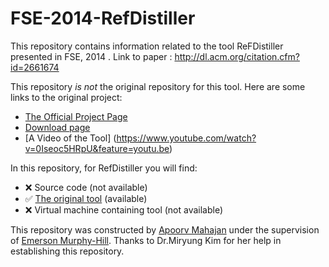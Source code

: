 # FSE-2014-RefDistiller


This repository contains information related to the tool ReFDistiller presented in FSE, 2014 . Link to paper : http://dl.acm.org/citation.cfm?id=2661674

This repository _is not_ the original repository for this tool. Here are some links to the original project:

* [The Official Project Page](https://sites.google.com/site/refdistiller/)
* [Download page](https://sites.google.com/site/refdistiller/)
* [A Video of the Tool] (https://www.youtube.com/watch?v=0Iseoc5HRpU&feature=youtu.be)


In this repository, for RefDistiller you will find:
* :x: Source code (not available)
* :white_check_mark: [The original tool](https://github.com/SoftwareEngineeringToolDemos/FSE-2014-RefDistiller/blob/master/refDistiller.rar) (available)
* :x: Virtual machine containing tool (not available)

This repository was constructed by [Apoorv Mahajan](https://github.com/apoorvmahajan) under the supervision of [Emerson Murphy-Hill](https://github.com/CaptainEmerson). Thanks to Dr.Miryung Kim for her help in establishing this repository.
 
